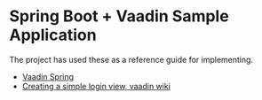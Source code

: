 Spring Boot + Vaadin Sample Application
====

The project has used these as a reference guide for implementing.

- [Vaadin Spring](https://vaadin.com/wiki?p_p_id=36&p_p_lifecycle=0&p_p_state=normal&p_p_mode=view&p_p_col_id=row-1&p_p_col_pos=1&p_p_col_count=3&_36_struts_action=%2Fwiki%2Fview&p_r_p_185834411_nodeName=vaadin.com+wiki&p_r_p_185834411_title=Vaadin+Spring)
- [Creating a simple login view, vaadin wiki](https://vaadin.com/wiki/-/wiki/Main/Creating%20a%20simple%20login%20view)